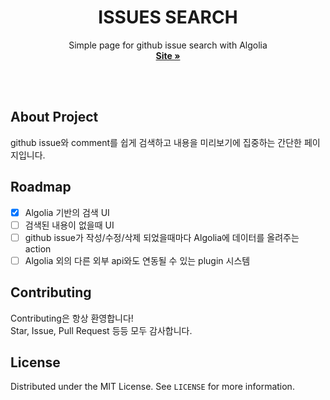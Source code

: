 <div align="center">
  <h1>ISSUES SEARCH</h1>
  <p align="center">
    Simple page for github issue search with Algolia
    <br />
    <a href="https://github.com/hmu332233/issues-search"><strong>Site »</strong></a>
  </p>
</div>

<br/><br/>

## About Project

github issue와 comment를 쉽게 검색하고 내용을 미리보기에 집중하는 간단한 페이지입니다.

## Roadmap

- [x] Algolia 기반의 검색 UI
- [ ] 검색된 내용이 없을때 UI
- [ ] github issue가 작성/수정/삭제 되었을때마다 Algolia에 데이터를 올려주는 action
- [ ] Algolia 외의 다른 외부 api와도 연동될 수 있는 plugin 시스템

## Contributing

Contributing은 항상 환영합니다!  
Star, Issue, Pull Request 등등 모두 감사합니다.

## License

Distributed under the MIT License. See `LICENSE` for more information.
